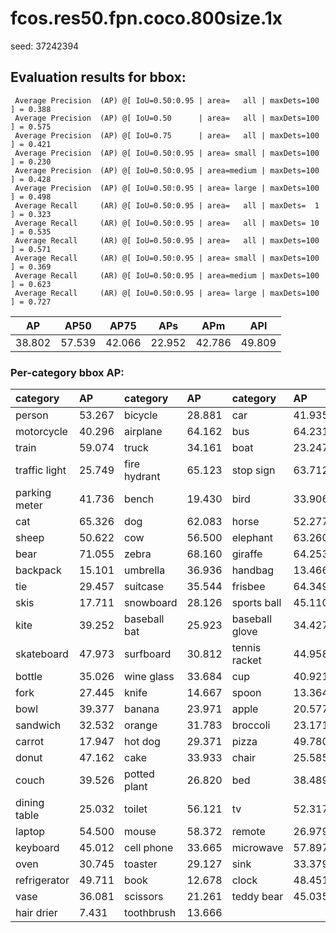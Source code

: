 # fcos.res50.fpn.coco.800size.1x  

seed: 37242394

## Evaluation results for bbox:  

```  
 Average Precision  (AP) @[ IoU=0.50:0.95 | area=   all | maxDets=100 ] = 0.388
 Average Precision  (AP) @[ IoU=0.50      | area=   all | maxDets=100 ] = 0.575
 Average Precision  (AP) @[ IoU=0.75      | area=   all | maxDets=100 ] = 0.421
 Average Precision  (AP) @[ IoU=0.50:0.95 | area= small | maxDets=100 ] = 0.230
 Average Precision  (AP) @[ IoU=0.50:0.95 | area=medium | maxDets=100 ] = 0.428
 Average Precision  (AP) @[ IoU=0.50:0.95 | area= large | maxDets=100 ] = 0.498
 Average Recall     (AR) @[ IoU=0.50:0.95 | area=   all | maxDets=  1 ] = 0.323
 Average Recall     (AR) @[ IoU=0.50:0.95 | area=   all | maxDets= 10 ] = 0.535
 Average Recall     (AR) @[ IoU=0.50:0.95 | area=   all | maxDets=100 ] = 0.571
 Average Recall     (AR) @[ IoU=0.50:0.95 | area= small | maxDets=100 ] = 0.369
 Average Recall     (AR) @[ IoU=0.50:0.95 | area=medium | maxDets=100 ] = 0.623
 Average Recall     (AR) @[ IoU=0.50:0.95 | area= large | maxDets=100 ] = 0.727
```  
|   AP   |  AP50  |  AP75  |  APs   |  APm   |  APl   |  
|:------:|:------:|:------:|:------:|:------:|:------:|  
| 38.802 | 57.539 | 42.066 | 22.952 | 42.786 | 49.809 |

### Per-category bbox AP:  

| category      | AP     | category     | AP     | category       | AP     |  
|:--------------|:-------|:-------------|:-------|:---------------|:-------|  
| person        | 53.267 | bicycle      | 28.881 | car            | 41.935 |  
| motorcycle    | 40.296 | airplane     | 64.162 | bus            | 64.231 |  
| train         | 59.074 | truck        | 34.161 | boat           | 23.247 |  
| traffic light | 25.749 | fire hydrant | 65.123 | stop sign      | 63.712 |  
| parking meter | 41.736 | bench        | 19.430 | bird           | 33.906 |  
| cat           | 65.326 | dog          | 62.083 | horse          | 52.277 |  
| sheep         | 50.622 | cow          | 56.500 | elephant       | 63.260 |  
| bear          | 71.055 | zebra        | 68.160 | giraffe        | 64.253 |  
| backpack      | 15.101 | umbrella     | 36.936 | handbag        | 13.466 |  
| tie           | 29.457 | suitcase     | 35.544 | frisbee        | 64.349 |  
| skis          | 17.711 | snowboard    | 28.126 | sports ball    | 45.110 |  
| kite          | 39.252 | baseball bat | 25.923 | baseball glove | 34.427 |  
| skateboard    | 47.973 | surfboard    | 30.812 | tennis racket  | 44.958 |  
| bottle        | 35.026 | wine glass   | 33.684 | cup            | 40.921 |  
| fork          | 27.445 | knife        | 14.667 | spoon          | 13.364 |  
| bowl          | 39.377 | banana       | 23.971 | apple          | 20.577 |  
| sandwich      | 32.532 | orange       | 31.783 | broccoli       | 23.171 |  
| carrot        | 17.947 | hot dog      | 29.371 | pizza          | 49.780 |  
| donut         | 47.162 | cake         | 33.933 | chair          | 25.585 |  
| couch         | 39.526 | potted plant | 26.820 | bed            | 38.489 |  
| dining table  | 25.032 | toilet       | 56.121 | tv             | 52.317 |  
| laptop        | 54.500 | mouse        | 58.372 | remote         | 26.979 |  
| keyboard      | 45.012 | cell phone   | 33.665 | microwave      | 57.897 |  
| oven          | 30.745 | toaster      | 29.127 | sink           | 33.379 |  
| refrigerator  | 49.711 | book         | 12.678 | clock          | 48.451 |  
| vase          | 36.081 | scissors     | 21.261 | teddy bear     | 45.035 |  
| hair drier    | 7.431  | toothbrush   | 13.666 |                |        |
